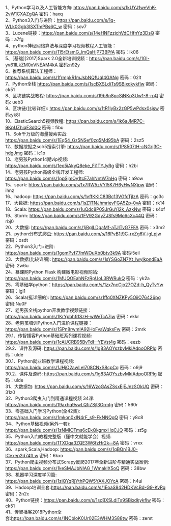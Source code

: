 1、Python学习以及人工智能方向: https://pan.baidu.com/s/1kUYJ1weVhK-2vW1CXAZgQA 密码：haxq  
2、Python3入门与进阶：https://pan.baidu.com/s/1q-WLk0Ggb3lSXTmPBs6C_w 密码：sov7  
3、Lucene链接：https://pan.baidu.com/s/14eHNFzzjchVdCHfnYz3DsQ 密码：a7fg  
4、python神经网络算法与深度学习视频教程人工智能：https://pan.baidu.com/s/115rEtsmG_lmQaHjP73BPfA 密码：ik06  
5、[基础][2017]Spark 2.0全新培训视频：https://pan.baidu.com/s/1GI-yv61ILkZM0xVNEAM4kA 密码:n92y  
6、推荐系统算法工程师：https://pan.baidu.com/s/1frmpkR1mJsbNQfUql4GANg 密码：02lt  
7、Python全栈 https://pan.baidu.com/s/1scBXSLdiTs9SBixdkykflw 密码：ck51  
8、区块链实战教程: https://pan.baidu.com/s/19b8n8pcSjNKp3Uw1-8-rpQ 密码: ueb3  
9、区块链(比较详细): https://pan.baidu.com/s/1tR1IyBx2zGP5wPdsx0sjsw 密码:yk8l  
10、ElasticSearch5视频教程: https://pan.baidu.com/s/1k6aJMR7C-9KpUZhiqF3d0Q 密码：fibu  
11、Solr千万级的海量搜索实战: https://pan.baidu.com/s/1Eq54_Gz5NSef0zq5Md95bA 密码：2sz5  
12、数据挖掘之solr5搜索引擎: https://pan.baidu.com/s/1P8507tH-cNGrj3O-hdgJmg 密码：ic1p  
13、老男孩Python14期vip视频: https://pan.baidu.com/s/1eo5iAkyQ8eke_Fi1TYJyRg 密码：h2bi   
14、老男孩Python高级全栈开发工程师: https://pan.baidu.com/s/1ppSjmOy1tcE7ahNntW7nHg 密码：a9ow  
15、spark: https://pan.baidu.com/s/1x7RW5zVYl5K7H6yHwNXjpw 密码：ihnz  
16、hadoop: https://pan.baidu.com/s/1vffKKIC83Bc13VGfcTjlzA 密码：gc3c  
17、大数据: https://pan.baidu.com/s/1sZ1TNJhmrievFGA5Zp-0vA 密码：rk14  
18、Scala: https://pan.baidu.com/s/1uQdc8P0SJrGuYl2k_AzkNw 密码：s4xf  
19、Storm: https://pan.baidu.com/s/1FV92GdyZJSfs9Mo6cXc44Q 密码：rbj0  
20、大数据: https://pan.baidu.com/s/1jBglLDgaMf-aTJlTvG7FFA 密码：x3m2  
21、python分布式爬虫: https://pan.baidu.com/s/16PvB1t9C-rxZg6V-igLpjw 密码：osdt  
22、Python3入门+进阶: https://pan.baidu.com/s/1gomPvf77mWOuXb0btv3k9A 密码:5eil  
23、大数据(比较详细): https://pan.baidu.com/s/1sYSGoZN7Xt_lwylkpndEaA 密码: 2w6u  
24、慕课网Python Flask 构建微电影视频网站: https://pan.baidu.com/s/1MUQOEahNFzRpUoL3RWRukQ 密码：yk2a  
25、零基础学python：https://pan.baidu.com/s/1zx7ncCjo27OZd-h_QyTvYw 密码：igi1  
26、Scala(挺详细的): https://pan.baidu.com/s/1ffq0XNZKPy5OiiO76426pg 密码:Nu0F  
27、老男孩全栈python开发教学视频链接：https://pan.baidu.com/s/1KrYpbhfi1SzH-wWeTcA7jw 密码：ekkr  
28、老男孩培训Python入门进阶课程链接：https://pan.baidu.com/s/1SPn8rwmIA92HoFvaWqksFw 密码：2mrk  
29.1、传智播客Python基础班系列课程视频: https://pan.baidu.com/s/1cAUCRB95BvTdI--YEVst4g 密码：eezb  
29.2、课件及源码: https://pan.baidu.com/s/1g83AOYszbvMkiAdpoORPlg 密码：ulde  
30.1、Python就业班教学课程视频: https://pan.baidu.com/s/1JHjO2awLeI708CNxS8cpCg 密码：o9j9  
30.2、课件及源码: https://pan.baidu.com/s/1g83AOYszbvMkiAdpoORPlg 密码：ulde  
31、大数据包: https://pan.baidu.com/s/16WzoGAsZSsxEjEJnzSOkUQ 密码：31z0  
32、Python3爬虫入门到精通课程视频 34课: https://pan.baidu.com/s/19axhq9swLQfiZSjl3Ormtg 密码：560r  
33、零基础入门学习Python(全42集): https://pan.baidu.com/s/1mkon0xlN4rF_s9-FkNNQgQ 密码：y8c8  
34、Python基础视频(另外一套): https://pan.baidu.com/s/1zNMIOTms6cEkQkgmxHqCJQ 密码：st5g  
35、Python入门教程完整版（懂中文就能学会）视频: https://pan.baidu.com/s/1TXDqa3ZQE3W6fzHr2k--8A 密码：vrxx  
36、spark,Scala,Hadoop: https://pan.baidu.com/s/1qBQn1BJ0-lCexep2d74fLw 密码：6kxo  
37、Python爬虫视频分布式Scrapy反爬2017年全新进阶与精通实战案例: https://pan.baidu.com/s/1keSMAJbNIAG_1WmaklX5oQ 密码：38bw  
38、机器学习深度学习篇: https://pan.baidu.com/s/1ziQYqRjYthPQW5YAXJOYcA 密码：h4ui  
39、Hadoop培训全套:https://pan.baidu.com/s/1EoaS842HDKVcBd-G9-KvRg 密码：2n2c  
40、Python链接：https://pan.baidu.com/s/1scBXSLdiTs9SBixdkykflw 密码：ck51  
41、传智播客2018Python全套:https://pan.baidu.com/s/1NCbloK0Ur02E3WHM3S88tw 密码：zemt  
